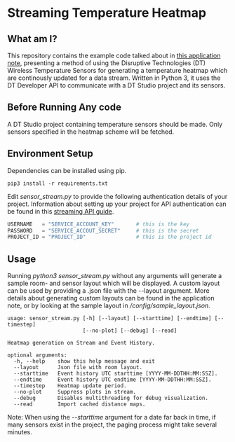 # Streaming Temperature Heatmap

## What am I?
This repository contains the example code talked about in [this application note](https://developer.disruptive-technologies.com/docs/other/application-notes/generating-a-room-temperature-heatmap), presenting a method of using the Disruptive Technologies (DT) Wireless Temperature Sensors for generating a temperature heatmap which are continously updated for a data stream. Written in Python 3, it uses the DT Developer API to communicate with a DT Studio project and its sensors. 

## Before Running Any code
A DT Studio project containing temperature sensors should be made. Only sensors specified in the heatmap scheme will be fetched.

## Environment Setup
Dependencies can be installed using pip.
```
pip3 install -r requirements.txt
```

Edit *sensor_stream.py* to provide the following authentication details of your project. Information about setting up your project for API authentication can be found in this [streaming API guide](https://support.disruptive-technologies.com/hc/en-us/articles/360012377939-Using-the-stream-API).
```python
USERNAME   = "SERVICE_ACCOUNT_KEY"       # this is the key
PASSWORD   = "SERVICE_ACCOUT_SECRET"     # this is the secret
PROJECT_ID = "PROJECT_ID"                # this is the project id
```

## Usage
Running *python3 sensor_stream.py* without any arguments will generate a sample room- and sensor layout which will be displayed. A custom layout can be used by providing a .json file with the --layout argument. More details about generating custom layouts can be found in the application note, or by looking at the sample layout in */config/sample_layout.json*.
```
usage: sensor_stream.py [-h] [--layout] [--starttime] [--endtime] [--timestep]
                        [--no-plot] [--debug] [--read]

Heatmap generation on Stream and Event History.

optional arguments:
  -h, --help    show this help message and exit
  --layout      Json file with room layout.
  --starttime   Event history UTC starttime [YYYY-MM-DDTHH:MM:SSZ].
  --endtime     Event history UTC endtime [YYYY-MM-DDTHH:MM:SSZ].
  --timestep    Heatmap update period.
  --no-plot     Suppress plots in stream.
  --debug       Disables multithreading for debug visualization.
  --read        Import cached distance maps.
```

Note: When using the *--starttime* argument for a date far back in time, if many sensors exist in the project, the paging process might take several minutes.

